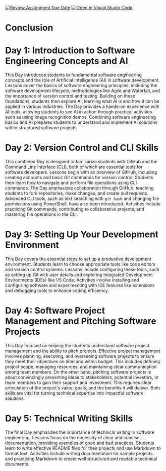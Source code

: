 [![Review Assignment Due Date](https://classroom.github.com/assets/deadline-readme-button-22041afd0340ce965d47ae6ef1cefeee28c7c493a6346c4f15d667ab976d596c.svg)](https://classroom.github.com/a/Zmd26HDi)
[![Open in Visual Studio Code](https://classroom.github.com/assets/open-in-vscode-2e0aaae1b6195c2367325f4f02e2d04e9abb55f0b24a779b69b11b9e10269abc.svg)](https://classroom.github.com/online_ide?assignment_repo_id=15546851&assignment_repo_type=AssignmentRepo)

# Conclusion
 # Day 1: Introduction to Software Engineering Concepts and AI


This Day introduces students to fundamental software engineering concepts and the role of Artificial Intelligence (AI) in software development. Lessons cover the basics of software engineering principles, including the software development lifecycle, methodologies like Agile and Waterfall, and the importance of version control and testing. Building on these foundations, students then explore AI, learning what AI is and how it can be applied in various industries. The Day provides a hands-on experience with AI tools, allowing students to see AI in action through practical activities such as using image recognition demos. Combining software engineering basics and AI prepares students to understand and implement AI solutions within structured software projects.

 

# Day 2: Version Control and CLI Skills


This combined Day is designed to familiarize students with GitHub and the Command Line Interface (CLI), both of which are essential tools for software developers. Lessons begin with an overview of GitHub, including creating accounts and basic Git commands for version control. Students then learn how to navigate and perform file operations using CLI commands. The Day emphasizes collaboration through GitHub, teaching students to fork repositories, make changes, and create pull requests. Advanced CLI tools, such as text searching with `git bash` and changing file permissions using PowerShell, have also been introduced. Activities include practicing Git commands, contributing to collaborative projects, and mastering file operations in the CLI.

 

# Day 3: Setting Up Your Development Environment


This Day covers the essential steps to set up a productive development environment. Students learn to choose appropriate tools like code editors and version control systems. Lessons include configuring these tools, such as setting up Git with user details and exploring Integrated Development Environments (IDEs) like VS Code. Activities involve installing and configuring software and experimenting with IDE features like extensions and debugging tools to enhance coding efficiency.

 

# Day 4: Software Project Management and Pitching Software Projects


This Day focused on helping the students understand software project management and the ability to pitch projects. Effective project management involves planning, executing, and overseeing software projects to ensure they meet their objectives on time and within budget. This includes defining project scope, managing resources, and maintaining clear communication among team members. On the other hand, pitching software projects is about convincingly presenting ideas to stakeholders, potential investors, or team members to gain their support and investment. This requires clear articulation of the project's value, goals, and the benefits it will deliver. Both skills are vital for turning technical expertise into impactful software solutions.



# Day 5: Technical Writing Skills


The final Day emphasizes the importance of technical writing in software engineering. Lessons focus on the necessity of clear and concise documentation, providing examples of good and bad practices. Students learn to write effective README files for their projects and use Markdown to format text. Activities include writing documentation for sample projects and practicing Markdown to create well-structured and readable technical documents.

 

